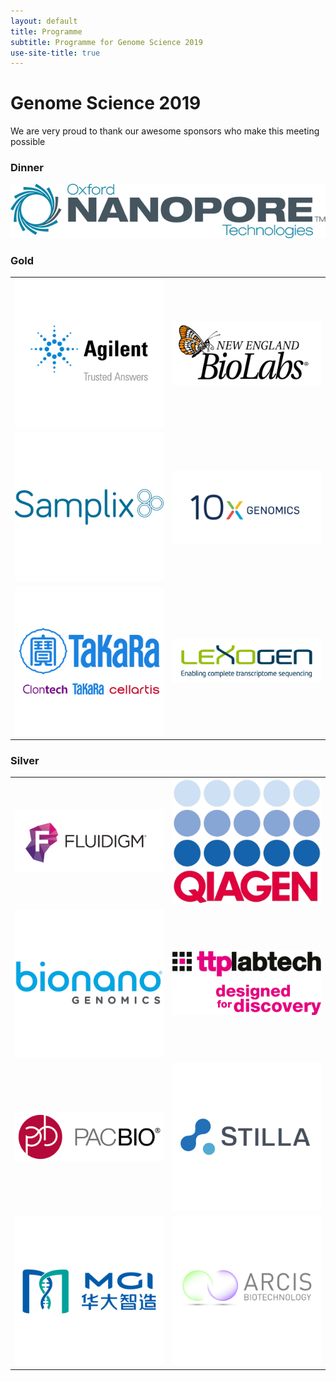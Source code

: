 ```yaml
---
layout: default
title: Programme
subtitle: Programme for Genome Science 2019
use-site-title: true
---
```


# Genome Science 2019

We are very proud to thank our awesome sponsors who make this meeting possible

### Dinner
![](logos/ONT_logo_TM_colour_300dpi_(003).converted.png)

### Gold

|   |   |
| ------------- |---------------| 
| ![](logos/Agilent_Logo_Tag_v_RGB_square.converted.png) | ![](logos/NEB_Logo_Co_800x58472.converted.png) |
| ![](logos/800x800_Samplix_logo.converted.png) | ![](logos/10X.converted.png) |
| ![](logos/Takara.converted.png) | ![](logos/Lexogen_Logo_RGB_Website.converted.png) |

### Silver

|   |   |
| ------------- |---------------| 
| ![](logos/Fluidigm.converted.png) | ![](logos/QLogo_30mm_RGB_jpeg_format_Qiagen.converted.png) |
| ![](logos/Bionano.converted.png) | ![](logos/TTPLT_design_discovery_stacked_right_Logo.converted.png) |
| ![](logos/PacBio_ShortLogo_color_RGB.converted.png) | ![](logos/Stilla.converted.png) |
| ![](logos/MGI.converted.png) | ![](logos/Arcis_Logo_72dpi_800x800pixels.converted.png) |


